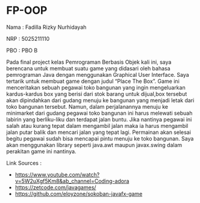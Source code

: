 # FP-OOP

Nama  : Fadilla Rizky Nurhidayah

NRP   : 5025211110

PBO   : PBO B

Pada final project kelas Pemrograman Berbasis Objek kali ini, saya berencana untuk membuat suatu game yang didasari oleh bahasa pemrograman Java dengan menggunakan Graphical User Interface. Saya tertarik untuk membuat game dengan judul “Place The Box”. Game ini menceritakan sebuah pegawai toko bangunan yang ingin mengeluarkan kardus-kardus box yang berisi dari stok barang untuk dijual,box tersebut akan dipindahkan dari gudang menuju ke bangunan yang menjadi letak dari toko bangunan tersebut. Namun, dalam perjalanannya menuju ke minimarket dari gudang pegawai toko bangunan ini harus melewati sebuah labirin yang berliku-liku dan terdapat jalan buntu. Jika nantinya pegawai ini salah atau kurang tepat dalam mengambil jalan maka ia harus mengambil jalan putar balik dan mencari jalan yang tepat lagi. Permainan akan selesai begitu pegawai sudah bisa mencapai pintu menuju ke toko bangunan. Saya akan menggunakan library seperti java.awt maupun javax.swing dalam perakitan game ini nantinya.

Link Sources : 
- https://www.youtube.com/watch?v=5W2uXgf5Km8&ab_channel=Coding-adora
- https://zetcode.com/javagames/
- https://github.com/eloyzone/sokoban-javafx-game
